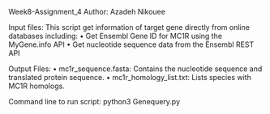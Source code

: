 Week8-Assignment_4
Author: Azadeh Nikouee

Input files:
This script get information of target gene directly from online databases including:
•	Get Ensembl Gene ID for MC1R using the MyGene.info API
•	Get nucleotide sequence data from the Ensembl REST API

Output Files:
•	mc1r_sequence.fasta: Contains the nucleotide sequence and translated protein sequence.
•	mc1r_homology_list.txt: Lists species with MC1R homologs.

Command line to run script:
 python3  Genequery.py
